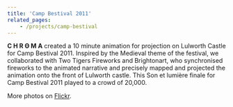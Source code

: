```yaml
---
title: 'Camp Bestival 2011'
related_pages:
    - /projects/camp-bestival
---
```


<b>C H R Θ M A</b> created a 10 minute animation for projection on Lulworth Castle for Camp Bestival 2011. Inspired by the Medieval theme of the festival, we collaborated with Two Tigers Fireworks and Brightonart, who synchronised fireworks to the animated narrative and precisely mapped and projected the animation onto the front of Lulworth castle.  This Son et lumière finale for Camp Bestival 2011 played to a crowd of 20,000. 

More photos on [Flickr](http://www.flickr.com/groups/campbestivalfinale/).
